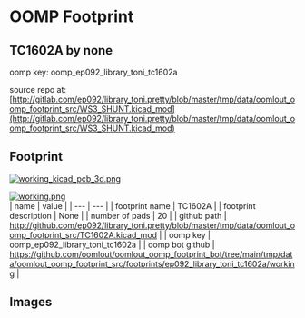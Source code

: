 # OOMP Footprint  
## TC1602A  by none  
  
oomp key: oomp_ep092_library_toni_tc1602a  
  
source repo at: [http://gitlab.com/ep092/library_toni.pretty/blob/master/tmp/data/oomlout_oomp_footprint_src/WS3_SHUNT.kicad_mod](http://gitlab.com/ep092/library_toni.pretty/blob/master/tmp/data/oomlout_oomp_footprint_src/WS3_SHUNT.kicad_mod)  
## Footprint  
  
[![working_kicad_pcb_3d.png](working_kicad_pcb_3d_600.png)](working_kicad_pcb_3d.png)  
  
[![working.png](working_600.png)](working.png)  
| name | value | 
| --- | --- | 
| footprint name | TC1602A | 
| footprint description | None | 
| number of pads | 20 | 
| github path | http://github.com/ep092/library_toni.pretty/blob/master/tmp/data/oomlout_oomp_footprint_src/TC1602A.kicad_mod | 
| oomp key | oomp_ep092_library_toni_tc1602a | 
| oomp bot github | https://github.com/oomlout/oomlout_oomp_footprint_bot/tree/main/tmp/data/oomlout_oomp_footprint_src/footprints/ep092_library_toni_tc1602a/working | 
## Images  
